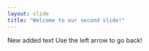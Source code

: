 ```yaml
---
layout: slide
title: "Welcome to our second slide!"
---
```

New added text
Use the left arrow to go back!

